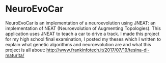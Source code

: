 # NeuroEvoCar
NeuroEvoCar is an implementation of a neuroevolution using JNEAT: an implementation
of NEAT (Neuroevolution of Augmenting Topologies). This application uses JNEAT to 
teach a car to drive a track. I made this project for my high school final examination, 
I posted my theses which I written to explain what genetic algorithms and neuroevolution are
and what this project is all about:
http://www.frankinfotech.it/2017/07/19/tesina-di-maturita/
